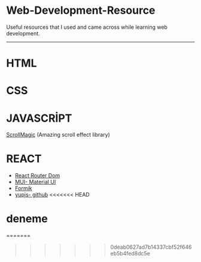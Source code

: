 # Web-Development-Resource

Useful resources that I used and came across while learning web development.

---

# HTML

# CSS

# JAVASCRİPT

[ScrollMagic](https://scrollmagic.io/docs/index.html) (Amazing scroll effect library)

# REACT

- [React Router Dom](https://reactrouter.com/web/guides/quick-start)
- [MUI- Material UI](https://mui.com/)
- [Formik](https://formik.org/docs/overview)
- [yupjs- github](https://github.com/jquense/yup)
<<<<<<< HEAD

# deneme
=======
>>>>>>> 0deab0627ad7b14337cbf52f646eb5b4fed8dc5e
